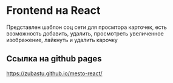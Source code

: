 # Frontend на React 

Представлен шаблон соц сети для просмтора карточек, есть возможность добавить, удалить, просмотреть увеличенное изображение, лайкнуть и удалить карочку

## Ссылка на github pages 
https://zubastu.github.io/mesto-react/

